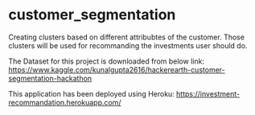 # customer_segmentation
Creating clusters based on different attribubtes of the customer. Those clusters will be used for recommanding the investments user should do. 

The Dataset for this project is downloaded from below link:
https://www.kaggle.com/kunalgupta2616/hackerearth-customer-segmentation-hackathon

This application has been deployed using Heroku:
https://investment-recommandation.herokuapp.com/